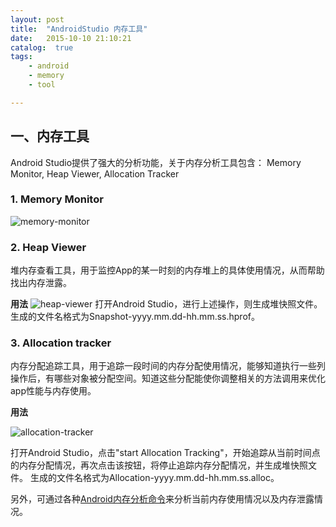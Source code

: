 ```yaml
---
layout: post
title:  "AndroidStudio 内存工具"
date:   2015-10-10 21:10:21
catalog:  true
tags:
    - android
    - memory
    - tool

---
```



## 一、内存工具

Android Studio提供了强大的分析功能，关于内存分析工具包含：
Memory Monitor, Heap Viewer, Allocation Tracker

### 1. Memory Monitor

![memory-monitor](/images/android-tools/memory-monitor.png)


### 2. Heap Viewer

堆内存查看工具，用于监控App的某一时刻的内存堆上的具体使用情况，从而帮助找出内存泄露。

**用法**
![heap-viewer](\images\android-tools\heap-viewer.png)
打开Android Studio，进行上述操作，则生成堆快照文件。 生成的文件名格式为Snapshot-yyyy.mm.dd-hh.mm.ss.hprof。

### 3. Allocation tracker

内存分配追踪工具，用于追踪一段时间的内存分配使用情况，能够知道执行一些列操作后，有哪些对象被分配空间。知道这些分配能使你调整相关的方法调用来优化app性能与内存使用。

**用法**

![allocation-tracker](\images\android-tools\allocation-tracker.png)

打开Android Studio，点击"start Allocation Tracking"，开始追踪从当前时间点的内存分配情况，再次点击该按钮，将停止追踪内存分配情况，并生成堆快照文件。 生成的文件名格式为Allocation-yyyy.mm.dd-hh.mm.ss.alloc。

另外，可通过各种[Android内存分析命令](http://gityuan.com/2016/01/02/memory-tool/)来分析当前内存使用情况以及内存泄露情况。
